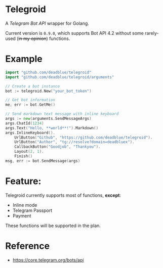 # Telegroid

A _Telegram Bot API_ wrapper for Golang.

Current version is `0.9.0`, which supports Bot API 4.2 without some rarely-used (~~in my opinion~~) functions.

# Example

```Go
import "github.com/deadblue/telegroid"
import "github.com/deadblue/telegroid/arguments"

// Create a bot instance
bot := telegroid.New("your_bot_token")

// Get bot information
me, err := bot.GetMe()

// Send markdown text message with inline keyboard
args := new(arguments.SendMessageArgs)
args.ChatId(1234)
args.Text("Hello, **world**!").Markdown()
args.InlineKeyboard().
    UrlButton("Github", "https://github.com/deadblue/telegroid").
    UrlButton("Author", "tg://resolve?domain=deadbluex").
    CallbackButton("Goodjob", "Thankyou").
    Layout(2, 1).
    Finish()
msg, err := bot.SendMessage(args)

```

# Feature:

Telegroid currently supports most of functions, **except**:

* Inline mode
* Telegram Passport
* Payment

These functions will be supported in the plan.

# Reference

* https://core.telegram.org/bots/api
